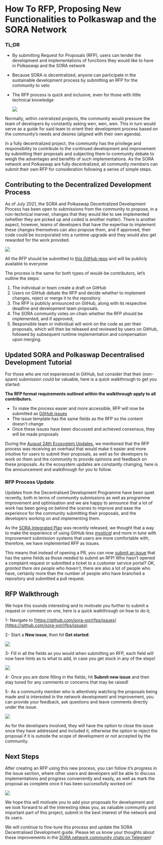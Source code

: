 # How To RFP, Proposing New Functionalities to Polkaswap and the SORA Network

### TL;DR

- By submitting Request for Proposals (RFP), users can tender the development and implementations of functions they would like to have in Polkaswap and the SORA network
- Because SORA is decentralized, anyone can participate in the sustainable development process by submitting an RFP for the community to veto
- The RFP process is quick and inclusive, even for those with little
  technical knowledge

  ![](/.gitbook/assets/how-to-rfp.png)

Normally, within centralized projects, the community would pressure the team of developers by constantly asking wen, wen, wen. This in turn would serve as a guide for said team to orient their development process based on the community’s needs and desires (aligned with their own agenda).

In a fully decentralized project, the community has the privilege and responsibility to contribute to the continued development and improvement by submitting their proposals and subjecting them to community debate to weigh the advantages and benefits of such implementations. As the SORA network and Polkaswap are fully decentralized, all community members can submit their own RFP for consideration following a series of simple steps.

## Contributing to the Decentralized Development Process

As of July 2021, the SORA and Polkaswap Decentralized Development
Process has been open to submissions from the community to propose, in
a non-technical manner, changes that they would like to see
implemented (whether they are picked up and coded is another
matter). There is another aspect, however, teams of developers that
have the expertise to implement these changes themselves can also
propose them, and if approved, their code could be incorporated into a
runtime upgrade and they would also get rewarded for the work
provided.

![](/.gitbook/assets/SORADDP.png)

All the RFP should be submitted to [this GitHub repo](https://github.com/sora-xor/rfps) and will be publicly available to everyone

The process is the same for both types of would-be contributors, let’s outline the steps:

1. The individual or team create a draft on GitHub
2. Users on GitHub debate the RFP and decide whether to implement changes, reject or merge it to the repository.
3. The RFP is publicly announced on GitHub, along with its respective deadline and development team proposals.
4. The SORA community votes on-chain whether the RFP should be implemented, and if approved;
5. Responsible team or individual will work on the code as per their proposals, which will then be released and reviewed by users on GitHub, followed by subsequent runtime implementation and compensation upon merging.

## Updated SORA and Polkaswap Decentralised Development Tutorial

For those who are not experienced in GitHub, but consider that their (non-spam) submission could be valuable, here is a quick walkthrough to get you started:

**The RFP format requirements outlined within the walkthrough apply to all contributors.**

- To make the process easier and more accessible, RFP will now be submitted as [GitHub issues](https://docs.github.com/en/issues/tracking-your-work-with-issues/about-issues)
- The issue template has the same fields as the RFP so the content doesn't change
- Once these issues have been discussed and achieved consensus, they will be made proposals

During the [August 24th Ecosystem Updates](https://medium.com/sora-xor/august-24-2022-ecosystem-updates-for-sora-polkaswap-and-fearless-wallet-3bc949142e17), we mentioned that the RFP process was receiving an overhaul that would make it easier and more intuitive for users to submit their proposals, as well as for developers to work on them and the community to provide opinions and feedback on these proposals. As the ecosystem updates are constantly changing, here is the announcement and walkthrough for you to follow.

### RFP Process Update

Updates from the Decentralised Development Programme have been quiet recently, both in terms of community submissions as well as programme improvement and optimisation and we are happy to announce that a lot of work has been going on behind the scenes to improve and ease the experience for the community submitting their proposals, and the developers working on and implementing them.

As the [SORA Integrated Plan](https://sora.org/plan) was recently released, we thought that a way to make the experience of using GitHub less *[mystical](https://www.youtube.com/watch?v=Z0lufcRgZlA&list=RDZ0lufcRgZlA&index=1)* and more in tune with improvement submission systems that users are more comfortable with, therefore, we have implemented RFP as issues.

This means that instead of opening a PR, you can now [submit an issue](https://github.com/sora-xor/rfps/issues) that has the same fields as those needed to submit an RFP! Who hasn’t opened a complaint request or submitted a ticket to a customer service portal? *OK, granted there are people who haven’t,* there are also a lot of people who have, certainly more than the number of people who have branched a repository and submitted a pull request.

## RFP Walkthrough

We hope this sounds interesting and to motivate you further to submit a request or comment on one, here is a quick walkthrough on how to do it;

1- Navigate to [https://github.com/sora-xor/rfps/issues](https://github.com/sora-xor/rfps/issues)

2- Start a **New issue**, then hit **Get started**.

![](/.gitbook/assets/rfp-1.png)

3- Fill in all the fields as you would when submitting an RFP, each
field will now have hints as to what to add, in case you get stuck in
any of the steps!

![](/.gitbook/assets/rfp-2.png)

4- Once you are done filling in the fields, hit **Submit new issue** and then stay tuned for any comments or concerns that may be raised!

5- As a community member who is attentively watching the proposals
being made and is interested in the network development and
improvement, you can provide your feedback, ask questions and leave
comments directly under the issue.

![](/.gitbook/assets/rfp-3.png)

As for the developers involved, they will have the option to close the issue once they have addressed and included it, otherwise the option to reject the proposal if it is outside the scope of development or not accepted by the community.

## Next Steps

After creating an RFP using this new process, you can follow it’s
progress in the issue section, where other users and developers will
be able to discuss implementations and progress conveniently and
easily, as well as mark the proposal as complete once it has been
successfully worked on!

![](/.gitbook/assets/rfp-4.png)

We hope this will motivate you to add your proposals for development and we look forward to all the interesting ideas you, as valuable community and important part of this project, submit in the best interest of the network and its users.

We will continue to fine-tune this process and update the SORA Decentralised Development guide. Please let us know your thoughts about these improvements in the [SORA network community chats on Telegram](https://t.me/sora_xor)!
